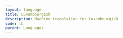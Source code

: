```yaml
---
layout: language
title: Luxembourgish
description: Machine translation for Luxembourgish
code: lb
parent: Languages
---
```

